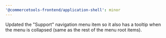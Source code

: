 ```yaml
---
'@commercetools-frontend/application-shell': minor
---
```


Updated the "Support" navigation menu item so it also has a tooltip when the menu is collapsed (same as the rest of the menu root items).
